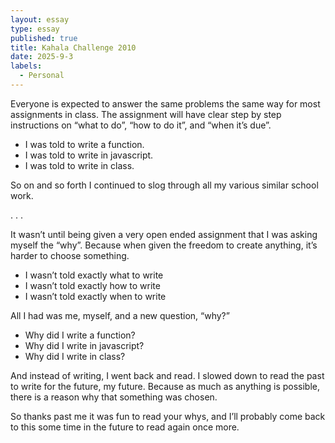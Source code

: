 ```yaml
---
layout: essay
type: essay
published: true
title: Kahala Challenge 2010
date: 2025-9-3
labels:
  - Personal
---
```


Everyone is expected to answer the same problems the same way for most assignments in class. The assignment will have clear step by step instructions on “what to do”, “how to do it”, and “when it’s due”. 

<ul>
      <li>I was told to write a function.</li>
      <li>I was told to write in javascript.</li>
      <li>I was told to write in class.</li>
</ul>

So on and so forth I continued to slog through all my various similar school work. 

.
.
.

It wasn’t until being given a very open ended assignment that I was asking myself the “why”. Because when given the freedom to create anything, it’s harder to choose something.

<ul>
      <li>I wasn’t told exactly what to write</li>
      <li>I wasn’t told exactly how to write</li>
      <li>I wasn’t told exactly when to write</li>
</ul>

All I had was me, myself, and a new question, “why?” 

<ul>
      <li>Why did I write a function?</li>
      <li>Why did I write in javascript?</li>
      <li>Why did I write in class?</li>
</ul>

And instead of writing, I went back and read. I slowed down to read the past to write for the future, my future. 
Because as much as anything is possible, there is a reason why that something was chosen.

So thanks past me it was fun to read your whys, and I’ll probably come back to this some time in the future to read again once more.
